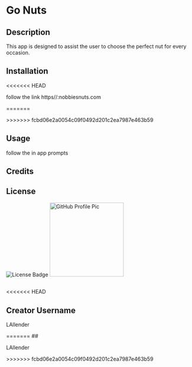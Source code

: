 
# <h1>Go Nuts</h1>

## <h2>Description</h2>
<p>This app is designed to assist the user to choose the perfect nut for every occasion.</p>

### <h2>Installation</h2> 
<<<<<<< HEAD
<p>follow the link https//:nobbiesnuts.com</p>
=======
<p></p>
>>>>>>> fcbd06e2a0054c09f0492d201c2ea7987e463b59
          
### <h2>Usage</h2> 
<p>follow the in app prompts</p>
          
### <h2>Credits</h2>
<p></p>

### <h2>License</h2> 
<img alt="License Badge" src="https://img.shields.io/badge/License-Apache%202.0-blue.svg">

<img alt="GitHub Profile Pic" src="https://avatars.githubusercontent.com/u/83952257?v=4" width="200" height="200">

## <h3></h3>

<<<<<<< HEAD
## <h2>Creator Username</h2>
<p>LAllender</p>
=======
## <p>LAllender</p>
>>>>>>> fcbd06e2a0054c09f0492d201c2ea7987e463b59

